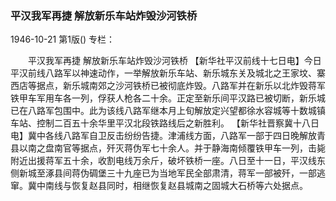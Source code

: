 ### 平汉我军再捷  解放新乐车站炸毁沙河铁桥

1946-10-21
第1版()
专栏：

　　平汉我军再捷
    解放新乐车站炸毁沙河铁桥
    【新华社平汉前线十七日电】今日平汉前线八路军以神速动作，一举解放新乐车站、新乐城东关及城北之王家坟、寨西店等据点，新乐城南郊之沙河铁桥已被彻底炸毁。八路军并在新乐以北炸毁蒋军铁甲车军用车各一列，俘获人枪各二十余。正定至新乐间平汉路已被切断，新乐城已在八路军包围中。此为该线八路军继本月上旬解放定兴望都徐水容城等十数城镇车站、控制二百五十余华里平汉北段铁路线后之新胜利。
    【新华社晋察冀十八日电】冀中各线八路军自卫反击纷纷告捷。津浦线方面，八路军一部于四日晚解放青县以南之盘南官等据点，歼灭蒋伪军七十余人。并于静海南倾覆铁甲车一列，击毙附近出援蒋军五十余，收割电线万余斤，破坏铁桥一座。八日至十一日，平汉线东侧新城至涿县间蒋伪碉堡三十九座已为当地军民全部肃清，蒋军一部被歼，一部逃窜。冀中南线与恢复赵县同时，相继恢复赵县城南之固城大石桥等六处据点。
